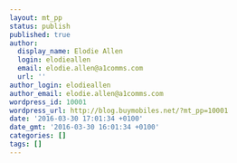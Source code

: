 ```yaml
---
layout: mt_pp
status: publish
published: true
author:
  display_name: Elodie Allen
  login: elodieallen
  email: elodie.allen@a1comms.com
  url: ''
author_login: elodieallen
author_email: elodie.allen@a1comms.com
wordpress_id: 10001
wordpress_url: http://blog.buymobiles.net/?mt_pp=10001
date: '2016-03-30 17:01:34 +0100'
date_gmt: '2016-03-30 16:01:34 +0100'
categories: []
tags: []
---
```


